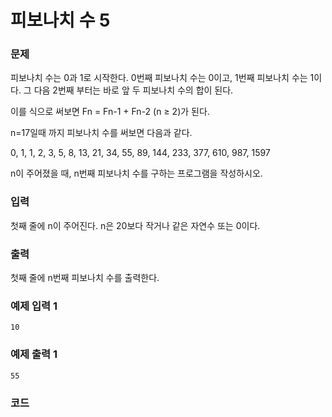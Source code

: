 # 피보나치 수 5

### 문제
피보나치 수는 0과 1로 시작한다. 0번째 피보나치 수는 0이고, 1번째 피보나치 수는 1이다. 그 다음 2번째 부터는 바로 앞 두 피보나치 수의 합이 된다.

이를 식으로 써보면 Fn = Fn-1 + Fn-2 (n ≥ 2)가 된다.

n=17일때 까지 피보나치 수를 써보면 다음과 같다.

0, 1, 1, 2, 3, 5, 8, 13, 21, 34, 55, 89, 144, 233, 377, 610, 987, 1597

n이 주어졌을 때, n번째 피보나치 수를 구하는 프로그램을 작성하시오.

### 입력
첫째 줄에 n이 주어진다. n은 20보다 작거나 같은 자연수 또는 0이다.

### 출력
첫째 줄에 n번째 피보나치 수를 출력한다.

### 예제 입력 1
```
10
```

### 예제 출력 1
```
55
```

### 코드
```java

```
